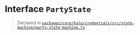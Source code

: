# Interface `PartyState`
> Declared in [`packages/core/halo/credentials/src/state-machine/party-state-machine.ts`](.)
